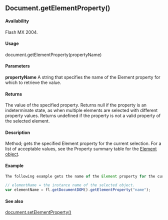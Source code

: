 ## Document.getElementProperty()

#### Availability

Flash MX 2004.

#### Usage

document.getElementProperty(propertyName)

#### Parameters

**propertyName** A string that specifies the name of the Element property for which to retrieve the value.

#### Returns

The value of the specified property. Returns null if the property is an indeterminate state, as when multiple elements are selected with different property values. Returns undefined if the property is not a valid property of the selected element.

#### Description

Method; gets the specified Element property for the current selection. For a list of acceptable values, see the Property summary table for the [Element object](../Element_object/element_summary.md).

#### Example

```javascript
The following example gets the name of the Element property for the current selection:

// elementName = the instance name of the selected object.
var elementName = fl.getDocumentDOM().getElementProperty("name");

```

#### See also

[document.setElementProperty()](../Document_object/docum490.md)
